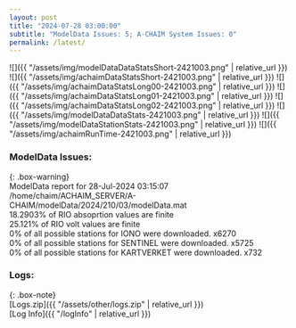 ```yaml
---
layout: post
title: "2024-07-28 03:00:00"
subtitle: "ModelData Issues: 5; A-CHAIM System Issues: 0"
permalink: /latest/
---
```


![]({{ "/assets/img/modelDataDataStatsShort-2421003.png" | relative_url }})
![]({{ "/assets/img/achaimDataStatsShort-2421003.png" | relative_url }})
![]({{ "/assets/img/achaimDataStatsLong00-2421003.png" | relative_url }})
![]({{ "/assets/img/achaimDataStatsLong01-2421003.png" | relative_url }})
![]({{ "/assets/img/achaimDataStatsLong02-2421003.png" | relative_url }})
![]({{ "/assets/img/modelDataDataStats-2421003.png" | relative_url }})
![]({{ "/assets/img/modelDataStationStats-2421003.png" | relative_url }})
![]({{ "/assets/img/achaimRunTime-2421003.png" | relative_url }})


### ModelData Issues:  
  
{: .box-warning}  
 ModelData report for 28-Jul-2024 03:15:07   
 /home/chaim/ACHAIM_SERVER/A-CHAIM/modelData/2024/210/03/modelData.mat   
 18.2903% of RIO absoprtion values are finite   
 25.121% of RIO volt values are finite   
 0% of all possible stations for IONO were downloaded. x6270   
 0% of all possible stations for SENTINEL were downloaded. x5725   
 0% of all possible stations for KARTVERKET were downloaded. x732   
  


### Logs:  
  
{: .box-note}  
[Logs.zip]({{ "/assets/other/logs.zip" | relative_url }})  
[Log Info]({{ "/logInfo" | relative_url }})  
